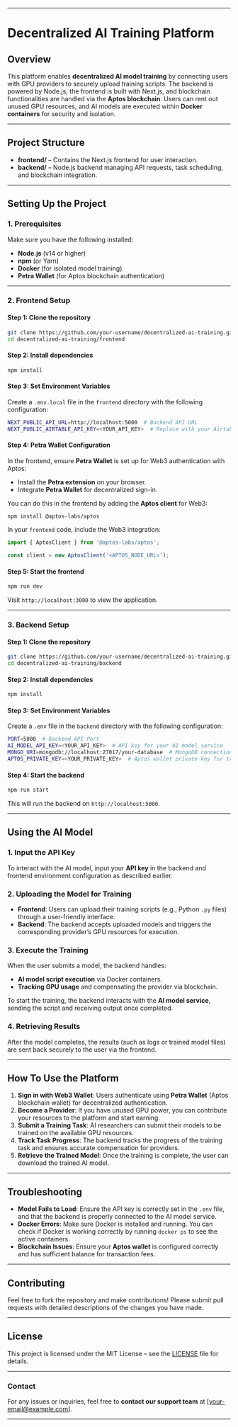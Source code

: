 
---

# **Decentralized AI Training Platform**

## **Overview**  
This platform enables **decentralized AI model training** by connecting users with GPU providers to securely upload training scripts. The backend is powered by Node.js, the frontend is built with Next.js, and blockchain functionalities are handled via the **Aptos blockchain**. Users can rent out unused GPU resources, and AI models are executed within **Docker containers** for security and isolation.

---

## **Project Structure**  
- **frontend/** – Contains the Next.js frontend for user interaction.
- **backend/** – Node.js backend managing API requests, task scheduling, and blockchain integration.

---

## **Setting Up the Project**

### **1. Prerequisites**  
Make sure you have the following installed:
- **Node.js** (v14 or higher)
- **npm** (or Yarn)
- **Docker** (for isolated model training)
- **Petra Wallet** (for Aptos blockchain authentication)

---

### **2. Frontend Setup**

#### **Step 1: Clone the repository**  
```bash
git clone https://github.com/your-username/decentralized-ai-training.git
cd decentralized-ai-training/frontend
```

#### **Step 2: Install dependencies**  
```bash
npm install
```

#### **Step 3: Set Environment Variables**  
Create a `.env.local` file in the `frontend` directory with the following configuration:
```bash
NEXT_PUBLIC_API_URL=http://localhost:5000  # Backend API URL
NEXT_PUBLIC_AIRTABLE_API_KEY=<YOUR_API_KEY>  # Replace with your Airtable API Key (or any other relevant API)
```

#### **Step 4: Petra Wallet Configuration**
In the frontend, ensure **Petra Wallet** is set up for Web3 authentication with Aptos:
- Install the **Petra extension** on your browser.
- Integrate **Petra Wallet** for decentralized sign-in.

You can do this in the frontend by adding the **Aptos client** for Web3:
```bash
npm install @aptos-labs/aptos
```

In your `frontend` code, include the Web3 integration:
```js
import { AptosClient } from '@aptos-labs/aptos';

const client = new AptosClient('<APTOS_NODE_URL>');
```

#### **Step 5: Start the frontend**  
```bash
npm run dev
```
Visit `http://localhost:3000` to view the application.

---

### **3. Backend Setup**

#### **Step 1: Clone the repository**  
```bash
git clone https://github.com/your-username/decentralized-ai-training.git
cd decentralized-ai-training/backend
```

#### **Step 2: Install dependencies**  
```bash
npm install
```

#### **Step 3: Set Environment Variables**  
Create a `.env` file in the `backend` directory with the following configuration:
```bash
PORT=5000  # Backend API Port
AI_MODEL_API_KEY=<YOUR_API_KEY>  # API key for your AI model service
MONGO_URI=mongodb://localhost:27017/your-database  # MongoDB connection URI
APTOS_PRIVATE_KEY=<YOUR_PRIVATE_KEY>  # Aptos wallet private key for transactions
```

#### **Step 4: Start the backend**  
```bash
npm run start
```
This will run the backend on `http://localhost:5000`.

---

## **Using the AI Model**

### **1. Input the API Key**  
To interact with the AI model, input your **API key** in the backend and frontend environment configuration as described earlier.

### **2. Uploading the Model for Training**

- **Frontend**: Users can upload their training scripts (e.g., Python `.py` files) through a user-friendly interface.
- **Backend**: The backend accepts uploaded models and triggers the corresponding provider’s GPU resources for execution.

### **3. Execute the Training**

When the user submits a model, the backend handles:
- **AI model script execution** via Docker containers.
- **Tracking GPU usage** and compensating the provider via blockchain.
  
To start the training, the backend interacts with the **AI model service**, sending the script and receiving output once completed.

### **4. Retrieving Results**  
After the model completes, the results (such as logs or trained model files) are sent back securely to the user via the frontend.

---

## **How To Use the Platform**

1. **Sign in with Web3 Wallet**: Users authenticate using **Petra Wallet** (Aptos blockchain wallet) for decentralized authentication.
2. **Become a Provider**: If you have unused GPU power, you can contribute your resources to the platform and start earning.
3. **Submit a Training Task**: AI researchers can submit their models to be trained on the available GPU resources.
4. **Track Task Progress**: The backend tracks the progress of the training task and ensures accurate compensation for providers.
5. **Retrieve the Trained Model**: Once the training is complete, the user can download the trained AI model.

---

## **Troubleshooting**

- **Model Fails to Load**: Ensure the API key is correctly set in the `.env` file, and that the backend is properly connected to the AI model service.
- **Docker Errors**: Make sure Docker is installed and running. You can check if Docker is working correctly by running `docker ps` to see the active containers.
- **Blockchain Issues**: Ensure your **Aptos wallet** is configured correctly and has sufficient balance for transaction fees.

---

## **Contributing**  
Feel free to fork the repository and make contributions! Please submit pull requests with detailed descriptions of the changes you have made.

---

## **License**  
This project is licensed under the MIT License – see the [LICENSE](LICENSE) file for details.

---

### **Contact**  
For any issues or inquiries, feel free to **contact our support team** at [your-email@example.com].

--- 
